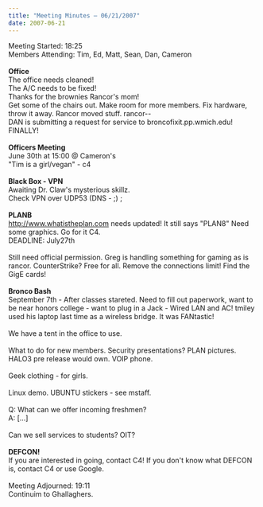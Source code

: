 ```yaml
---
title: "Meeting Minutes – 06/21/2007"
date: 2007-06-21
---
```

Meeting Started: 18:25<br />
Members Attending: Tim, Ed, Matt, Sean, Dan, Cameron<br />
<br />
<strong>Office</strong><br />
The office needs cleaned!<br />
The A/C needs to be fixed!<br />
Thanks for the brownies Rancor's mom!<br />
Get some of the chairs out.  Make room for more members.  Fix hardware, throw it away.  Rancor moved stuff.  rancor--<br />
DAN is submitting a request for service to broncofixit.pp.wmich.edu!  FINALLY!<br />
<br />
<strong>Officers Meeting</strong><br />
June 30th at 15:00 @ Cameron's<br />
"Tim is a girl/vegan" - c4<br />
<br />
<strong>Black Box - VPN</strong> <br />
Awaiting Dr. Claw's mysterious skillz.  <br />
Check VPN over UDP53 (DNS - ;) ;<br />
<br />
<strong>PLANB</strong><br />
http://www.whatistheplan.com needs updated! It still says "PLAN8"  Need some graphics.  Go for it C4. <br />
DEADLINE: July27th<br />
<br />
Still need official permission.  Greg is handling something for gaming as is rancor.  CounterStrike? Free for all.  Remove the connections limit! Find the GigE cards!  <br />
<br />
<strong>Bronco Bash</strong><br />
September 7th - After classes stareted.  Need to fill out paperwork, want to be near honors college - want to plug in a Jack - Wired LAN and AC!  tmiley used his laptop last time as a wireless bridge.  It was FANtastic!<br />
<br />
We have a tent in the office to use.  <br />
<br />
What to do for new members.  Security presentations? PLAN pictures.  HALO3 pre release would own.  VOIP phone.  <br />
<br />
Geek clothing - for girls.  <br />
<br />
Linux demo.  UBUNTU stickers - see mstaff.  <br />
<br />
Q: What can we offer incoming freshmen?  <br />
A: [...]<br />
<br />
Can we sell services to students? OIT? <br />
<br />
<strong>DEFCON!</strong> <br />
If you are interested in going, contact C4!  If you don't know what DEFCON is, contact C4 or use Google.  <br />
<br />
Meeting Adjourned: 19:11<br />
Continuim to Ghallaghers.  <br />
